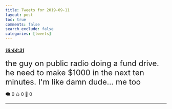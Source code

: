 ```yaml
---
title: Tweets for 2019-09-11
layout: post
toc: true
comments: false
search_exclude: false
categories: [tweets]
---
```



#### <a href = "https://twitter.com/deepfates/status/1171917465825054720">*16:44:31*</a>

<font size="5">the guy on public radio doing a fund drive. he need to make $1000 in the next ten minutes. I'm like damn dude... me too</font>



🗨️ 0 ♺ 0 🤍  0   

---
    
            
